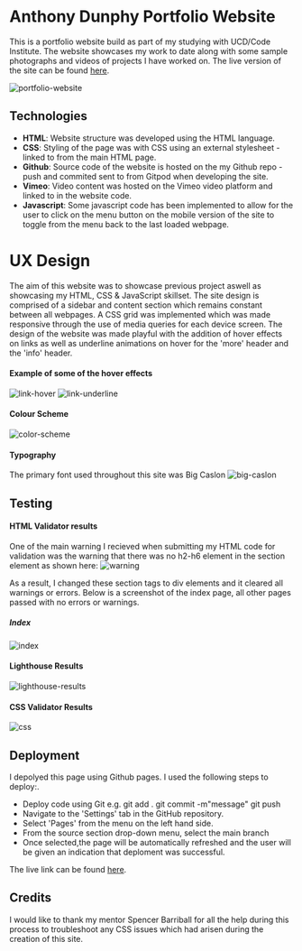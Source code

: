 # Anthony Dunphy Portfolio Website
This is a portfolio website build as part of my studying with UCD/Code Institute. The website showcases my work to date along with some sample photographs and videos of projects I have worked on.  The live version of the site can be found [here](https://anthonyfdunphy.github.io/portfolio-website/).

![portfolio-website](https://i.imgur.com/RqmBJGD.png)

## Technologies

- **HTML**: Website structure was developed using the HTML language.
- **CSS**: Styling of the page was with CSS using an external stylesheet - linked to from the main HTML page.
- **Github**: Source code of the website is hosted on the my Github repo - push and commited sent to from Gitpod when developing the site.
- **Vimeo**: Video content was hosted on the Vimeo video platform and linked to in the website code.
- **Javascript**: Some javascript code has been implemented to allow for the user to click on the menu button on the mobile version of the site to toggle from the menu back to the last loaded webpage.

# UX Design

The aim of this website was to showcase previous project aswell as showcasing my HTML, CSS & JavaScript skillset. The site design is comprised of a sidebar and content section which remains constant between all webpages. A CSS grid was implemented which was made responsive through the use of media queries for each device screen. The design of the website was made playful with the addition of hover effects on links as well as underline animations on hover for the 'more' header and the 'info' header.

#### Example of some of the hover effects

![link-hover](https://i.imgur.com/tFORdqT.gif)
![link-underline](https://i.imgur.com/VRTxt69.gif)

#### Colour Scheme

![color-scheme](https://i.imgur.com/woJOqYV.png)

#### Typography
The primary font used throughout this site was Big Caslon
![big-caslon](https://media.fontsgeek.com/generated/b/i/bigcaslon-regular-sample.png)

## Testing

#### HTML Validator results
One of the main warning I recieved when submitting my HTML code for validation was the warning that there was no h2-h6 element in the section element as shown here:
![warning](https://i.imgur.com/KJLeSBW.png)

As a result, I changed these section tags to div elements and it cleared all warnings or errors. Below is a screenshot of the index page, all other pages passed with no errors or warnings.
##### Index
![index](https://i.imgur.com/3mQX6GK.png)


#### Lighthouse Results
![lighthouse-results](https://i.imgur.com/L7QBxbh.png)

#### CSS Validator Results
![css](https://i.imgur.com/UUDvKmg.png)

## Deployment
I depolyed this page using Github pages. I used the following steps to deploy:.

- Deploy code using Git e.g. git add . git commit -m"message" git push
- Navigate to the 'Settings' tab in the GitHub repository.
- Select 'Pages' from the menu on the left hand side.
- From the source section drop-down menu, select the main branch
- Once selected,the page will be automatically refreshed and the user will be given an indication that deploment was successful.

The live link can be found [here](https://anthonyfdunphy.github.io/portfolio-website/).

## Credits
I would like to thank my mentor Spencer Barriball for all the help during this process to troubleshoot any CSS issues which had arisen during the creation of this site.
